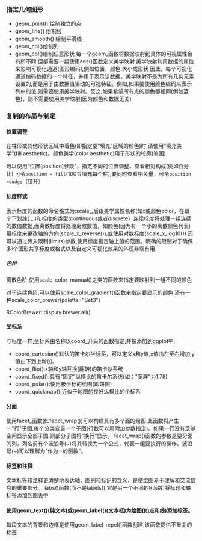 ###  指定几何图形
- geom_point() 绘制独立的点
- geom_line() 绘制线
- geom_smooth() 绘制平滑线
- geom_col()绘制列
- geom_col()绘制任意形状
每一个geom_函数将数据映射到具体的可视属性会有所不同,但都需要一组使用aes()函数定义美学映射
美学映射利用数据的属性来影响可视化通道(图形编码),例如位置，颜色,大小或形状
因此，每个可视化通道编码数据的一个特征，并用于表示该数据。美学映射不是为所有几何元素设置的,而是用于由数据值驱动的可视特征。例如,如果要使用颜色编码来表示列中的值,则需要使用美学映射。反之,如果希望所有点的颜色都相同(例如蓝色)，则不需要使用美学映射(因为颜色和数据无关)

### 复制的布局与制定
#### 位置调整

在柱形或其他形状区域中着色(即指定要“填充”区域的颜色)时,请使用“填充美学”(fill aesthetic)。颜色美学(color aesthetic)用于形状的轮廓(笔画)

可以使用“位置(position)参数”，指定不同的位置调整。查看相对构成(例如百分比) 可令`position = fill`(100%填充每个栏),要同时查看相关量，可令`position =dodge`（错开）

#### 标度样式
表示标度的函数的命名格式为:scale_,后跟美学属性名称(如x或颜色color，在跟一个下划线( \_ )和标度的类型(continuous或者discrete）连续标度将处理一组连续的数值数据,而离散标度将处理离散数值，如颜色(因为有一个小的离散颜色列表)
用标度来更改轴的方向(scale_x_reverse()),或使用对数标度(scale_x_log10())
还可以通过传入限制(limits)参数,使用标度指定轴上值的范围。明确的限制对于确保多i个图形共享标度或格式以及自定义可视化效果的外观非常有用.

##### 色阶
离散色阶 使用scale_color_manual()之类的函数来指定要映射到一组不同的颜色

对于连续色阶,可以使用scale_color_gradient()函数来指定要显示的颜色
还有一种scale_color_brewer(palette="Set3")

RColorBrewer::display.brewer.all()

#### 坐标系
与标度一样,坐标系由名称以coord_开头的函数指定,并被添加到ggplot中,
- coord_cartesian()默认的笛卡尔坐标系，可以定义x和y值,x值由左至右增加,y值由下到上增加。
- coord_flip():x轴和y轴互换(翻转)的笛卡尔系统
- coord_fixed():具有“固定”纵横比的笛卡尔系统(如："宽屏"为1.78)
- coord_polar():使用极坐标的绘图(即饼图)
- coord_quickmap():近似于地图的良好纵横比的坐标系

#### 分面
使用facet_函数(如facet_wrap())可以构建具有多个面的绘图.此函数将产生一"行"子图,每个分类变量一个子图(行数可以用附加参数指定)。如果一行没有足够空间显示全部子图,则部分子图将"换行“显示。
facet_wrap()函数的参数是要分面的列，列名前有个波浪号(~)将其转换为一个公式，代表一组要执行的操作。波浪号(~)可以理解为”作为···的函数“。
#### 标签和注释
文本标签和注释更清楚地表达轴、图例和标记的含义，是使绘图易于理解和交流信息的重要部分。
labs()函数(而不是labels(),它是另一个不同的R函数)将标题和轴标签添加到图表中

#### 使用geom_text()(纯文本)或geom_label()(文本框)为绘图(如点和线)添加标签。
每段文本的背景和边框是使用geom_label_repel()函数创建,该函数提供不重复的标签